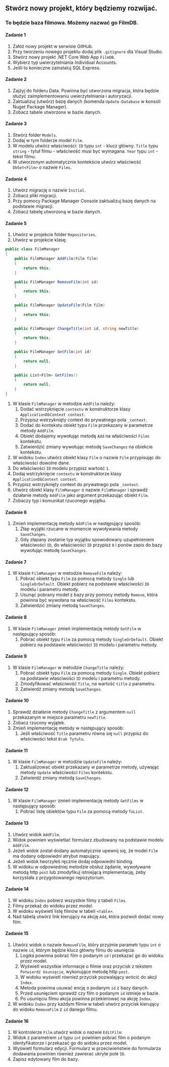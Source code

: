 ## Stwórz nowy  projekt, który będziemy rozwijać. 

### To będzie baza filmowa. Możemy nazwać go FilmDB.

####  Zadanie 1
 
1. Załóż nowy projekt w serwisie GitHub.
1. Przy tworzeniu nowego projektu dodaj plik `.gitignore` dla Visual Studio.
1. Stwórz nowy projekt .NET Core Web App `FilmDB`.
1. Wybierz typ uwierzytelniania Individual Accounts.
1. Jeśli to konieczne zainstaluj SQL Express. 

#### Zadanie 2

1. Zajżyj do folderu Data. Powinna być utworzona migracja, która będzie służyć zaimplementowaniu uwierzytelniania i autoryzacji. 
1. Zaktualizuj (utwórz) bazę danych (komenda `Update-Database` w konsoli Nuget Package Manager).
1. Zobacz tabele utworzone w bazie danych.

#### Zadanie 3
1. Stwórz folder `Models`.
1. Dodaj w tym folderze model `Film`.
1. W modelu utwórz właściwości:
    `ID` typu `int` - klucz główny.
    `Title` typu `string` - tytuł filmu - właściwość musi być wymagana.
    `Year` typu `int` - tekst filmu.
1. W utworzonym automatycznie kontekście utwórz właściwość `DbSet<Film>` o nazwie `Films`.

#### Zadanie 4

1. Utwórz migrację o nazwie `Initial`.
1. Zobacz pliki migracji.
1. Przy pomocy Package Manager Console zaktualizuj bazę danych na podstawie migracji.
1. Zobacz tabelę utworzoną w bazie danych.

#### Zadanie 5

1. Utwórz w projekcie folder `Repositories`.
1. Utwórz w projekcie klasę:
```csharp
public class FilmManager
{
    public FilmManager AddFilm(Film film)
    {
        return this;
    }

    public FilmManager RemoveFilm(int id)
    {
        return this;
    }

    public FilmManager UpdateFilm(Film film)
    {
        return this;
    }

    public FilmManager ChangeTitle(int id, string newTitle)
    {
        return this;
    }

    public FilmManager GetFilm(int id)
    {
        return null;
    }

    public List<Film> GetFilms()
    {
        return null;
    }
}
```
1. W klasie `FilmManager` w metodzie `AddFilm` należy:
    1. Dodać wstrzyknięcie `contextu` w konstruktorze klasy `ApplicationDbContext context`.
	1. Przypisz wstrzyknięty context do prywatnego pola `_context`.
    1. Dodać do kontekstu obiekt typu `Film` przekazany w parametrze metody `AddFilm`.
    1. Obiekt dodajemy wywołując metodę `Add` na właściwości `Films` kontekstu.
    1. Zatwierdzić zmiany wywołując metodę `SaveChanges` na obiekcie kontekstu.
1. W widoku `Index` utwórz obiekt klasy `Film` o nazwie `Film` przypisując do właściwości dowolne dane.
1. Do właściwości `ID` modelu przypisz wartość `1`.
1. Dodaj wstrzyknięcie `contextu` w konstruktorze klasy `ApplicationDbContext context`.
1. Przypisz wstrzyknięty context do prywatnego pola `_context`.
1. Utwórz obiekt klasy `FilmManager` o nazwie `FilmManager` i sprawdź działanie metody `AddFilm` jako argument przekazując obiekt `Film`.
1. Zobaczy typ i komunikat rzuconego wyjątku.

#### Zadanie 6

1. Zmień implementację metody `AddFilm` w następujący sposób:
    1. Złap wyjątki rzucane w momencie wywoływania metody `SaveChanges`.
    1. Gdy złapany zostanie typ wyjątku spowodowany uzupełnieniem właściwości `ID`, do właściwości `ID` przypisz `0` i ponów zapis do bazy wywołując metodę `SaveChanges`.

#### Zadanie 7

1. W klasie `FilmManager` w metodzie `RemoveFilm` należy:
    1. Pobrać obiekt typu `Film` za pomocą metody `Single` lub `SingleOrDefault`. Obiekt pobierz na podstawie właściwości `ID` modelu i parametru metody.
    1. Usunąć pobrany model z bazy przy pomocy metody `Remove`, która powinna być wywołana na właściwość `Films` kontekstu.
    1. Zatwierdzić zmiany metodą `SaveChanges`.
	
#### Zadanie 8

1. W klasie `FilmManager` zmień implementację metody `GetFilm` w następujący sposób:
    1. Pobrać obiekt typu `Film` za pomocą metody `SingleOrDefault`. Obiekt pobierz na podstawie właściwości `ID` modelu i parametru metody.
    

#### Zadanie 9
1. W klasie `FilmManager` w metodzie `ChangeTitle` należy:
    1. Pobrać obiekt typu `Film` za pomocą metody `Single`. Obiekt pobierz na podstawie właściwości `ID` modelu i parametru metody.
    1. Zmodyfikować właściwość `Title`, na wartość `title` z parametru.
    1. Zatwierdź zmiany metodą `SaveChanges`.

#### Zadanie 10

1. Sprawdź działanie metody `ChangeTitle` z argumentem `null` przekazanym w miejsce parametru `newTitle`.
1. Zobacz rzucony wyjątek.
1. Zmień implementację metody w następujący sposób:
    1. Jeśli właściwość `Title` parametru równa się `null` przypisz do właściwości tekst `Brak Tytułu`.

#### Zadanie 11

1. W klasie `FilmManager` w metodzie `UpdateFilm` należy:
    1. Zaktualizować obiekt przekazany w parametrze metody, używając metody `Update` właściwości `Films` kontekstu.
    1. Zatwierdź zmiany metodą `SaveChanges`.

#### Zadanie 12

1. W klasie `FilmManager` zmień implementację metody `GetFilms` w następujący sposób:
    1. Pobrać listę obiektów typu `Film` za pomocą metody `ToList`.


#### Zadanie 13

1. Utwórz widok `AddFilm`.
1. Widok powinien wyświetlać formularz zbudowany na podstawie modelu `AddFilm`.
1. Jeżeli widok został dodany automatycznie upewnij się, że model `Film` ma dodany odpowiedni atrybut mapujący.
1. Jeżeli widok tworzyłeś ręcznie dodaj odpowiedni binding.
1. W widoku w odpowiedniej metodzie obsłuż żądanie, wywoływane metodą http `post` lub zmodyfikuj istniejącą implementację, żeby korzystała z przygotowanego repozytorium.

#### Zadanie 14

1. W widoku `Index` pobierz wszystkie filmy z tabeli `Films`.
1. Filmy przekaż do widoku przez model.
1. W widoku wyświetl listę filmów w tabeli `<table>`.
1. Nad tabelą utwórz link kierujący na akcję `Add`, która pozwoli dodać nowy film.

#### Zadanie 15

1. Utwórz widok o nazwie `RemoveFilm`, który przyjmie parametr typu `int` o nazwie `id`, którym będzie klucz główny filmu do usunięcia.
    1. Logika powinna pobrać film o podanym `id` i przekazać go do widoku przez model.
    1. Wyświetl wszystkie informacje o filmie oraz przycisk z tekstem `Potwierdź Usunięcie`, wykonujące metodę http `post`.
    1. W widoku wyświetl również przycisk pozwalający wrócić do akcji `Index`.
    1. Metoda powinna usuwać encję o podanym `id` z bazy danych.
    1. Przed usunięciem sprawdź czy film o podanym `id` istnieje w bazie.
    1. Po usunięciu filmu akcja powinna przekierować na akcję `Index`.
1. W widoku `Index` przy każdym filmie w tabeli utwórz przycisk kierujący do widoku `RemoveFilm` z `id` danego filmu.

#### Zadanie 16

1. W kontrolerze `Film` utwórz widok o nazwie `EditFilm`:
1. Widok z parametrem `id` typu `int` powinien pobrać film o podanym identyfikatorze i przekazać go do widoku przez model.
1. Wyświetl formularz edycji. Formularz w przeciwieństwie do formularza dodawania powinien również zawierać ukryte pole `ID`.
1. Zapisz edytowany film do bazy.